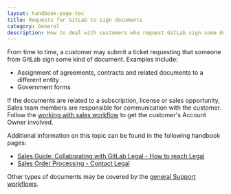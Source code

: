 ```yaml
---
layout: handbook-page-toc
title: Requests for GitLab to sign documents
category: General
description: How to deal with customers who request GitLab sign some documents.
---
```


From time to time, a customer may submit a ticket requesting that someone from
GitLab sign some kind of document. Examples include:

* Assignment of agreements, contracts and related documents to a different entity
* Government forms

If the documents are related to a subscription, license or sales opportunity,
Sales team members are responsible for communication with the customer. Follow
the [working with sales workflow](working_with_sales.html) to get the customer's
Account Owner involved.

Additional information on this topic can be found in the following handbook pages:

* [Sales Guide: Collaborating with GitLab Legal - How to reach Legal](/handbook/legal/customer-negotiations/#how-to-reach-legal)
* [Sales Order Processing - Contact Legal](/handbook/sales/field-operations/order-processing/#contact-legal)

Other types of documents may be covered by the [general Support workflows](/handbook/support/workflows/).
